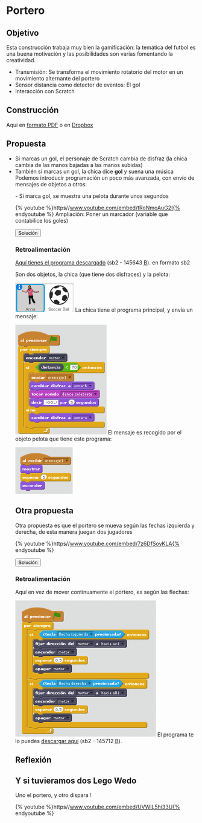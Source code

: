 
# Portero

## Objetivo

Esta construcción trabaja muy bien la gamificación: la temática del futbol es una buena motivación y las posibilidades son varias fomentando la creatividad.

- Transmisión: Se transforma el movimiento rotatorio del motor en un movimiento alternante del portero
- Sensor distancia como detector de eventos: El gol
- Interacción con Scratch

## Construcción

Aquí en [formato PDF](http://ro-botica.com/pdf/WeDo/Goal%20Keeper.pdf) o en [Dropbox](https://www.dropbox.com/s/r4pc6fv9u7aq03h/PORTERO.pdf?dl=0)

## Propuesta

- Si marcas un gol, el personaje de Scratch cambia de disfraz (la chica cambia de las manos bajadas a las manos subidas)
- También si marcas un gol, la chica dice **gol** y suena una música
Podemos introducir programación un poco más avanzada, con envío de mensajes de objetos a otros:
<ul>
- Si marca gol, se muestra una pelota durante unos segundos

{% youtube %}https//www.youtube.com/embed/tRoNmoAuG2I{% endyoutube %}
Ampliación: Poner un marcador (variable que contabilice los goles)

<script type="text/javascript">var feedback16_93text = "Solución";</script><input type="button" name="toggle-feedback-16_93" value="Solución" class="feedbackbutton" onclick="$exe.toggleFeedback(this,false);return false" />

### Retroalimentación

[Aquí tienes el programa descargado](portero.sb2) (sb2 - 145643 <abbr lang="en" title="Bytes">B</abbr>). en formato sb2

Son dos objetos, la chica (que tiene dos disfraces) y la pelota:

![](img/portero3.png)
La chica tiene el programa principal, y envía un mensaje:

![](img/portero1.png)
El mensaje es recogido por el objeto pelota que tiene este programa:

![](img/portero2-2.png)
## Otra propuesta

Otra propuesta es que el portero se mueva según las fechas izquierda y derecha, de esta manera juegan dos jugadores

{% youtube %}https//www.youtube.com/embed/7z6DfSoyKLA{% endyoutube %}
<script type="text/javascript">var feedback18_93text = "Solución";</script><input type="button" name="toggle-feedback-18_93" value="Solución" class="feedbackbutton" onclick="$exe.toggleFeedback(this,false);return false" />

### Retroalimentación

Aquí en vez de mover contínuamente el portero, es según las flechas:

![](img/portero4.png)
El programa te lo puedes [descargar aquí](portero_PARA_2_PERSONA_copy.sb2) (sb2 - 145712 <abbr title="Bytes" lang="en">B</abbr>).

## Reflexión

## Y si tuvieramos dos Lego Wedo

Uno el portero, y otro dispara !

{% youtube %}https//www.youtube.com/embed/UVWlL5hi33U{% endyoutube %}
